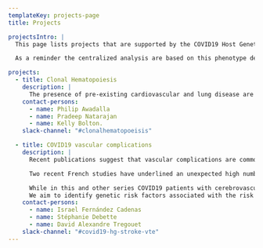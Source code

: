 ```yaml
---
templateKey: projects-page
title: Projects

projectsIntro: |
  This page lists projects that are supported by the COVID19 Host Genetics Initiative but they are not part of the centralized efforts because they require specialized approaches or focus on specific patients groups.

  As a reminder the centralized analysis are based on this phenotype definitions and this analysis plan.

projects:
  - title: Clonal Hematopoiesis
    description: |
      The presence of pre-existing cardiovascular and lung disease are known to be associated with severe COVID-19. Beyond medical comorbidities, age is a strong independent predictor of COVID-19 severity and may be related to age-related changes in inflammatory cells.  Clonal Hematopoiesis is known to alter the inflammatory profile of healthy individuals and may, in part, be a mediator of its ill-effects including cardiovascular disease. Age-related somatic mutations in circulating inflammatory cells have been shown to predispose to chronic inflammatory dysregulation. In some cases, these involve the same pathways implicated in COVID-19. However, whether CH predisposes to severe COVID-19 or affects the complications of COVID-19 is unknown. Conversely, inflammatory stress may be a critical driver of CH. Therefore, studying the acute effects of SARS-CoV-2 infection on the dynamics of CH would provide insight into the potentiators of CH. We seek to understand how clonal hematopoiesis might influence COVID-19 illness severity and conversely how acute infection with SARS-CoV-2 might promote expansion of CHIP.
    contact-persons:
      - name: Philip Awadalla
      - name: Pradeep Natarajan
      - name: Kelly Bolton.
    slack-channel: "#clonalhematopoeisis"

  - title: COVID19 vascular complications
    description: |
      Recent publications suggest that vascular complications are common in COVID19 patients, especially complications of the ischemic / thrombotic type, and that they may be associated with unfavorable outcomes. In a series of 184 ICU patients admitted in 3 Dutch hospitals with proven COVID-19 pneumonia, 31% developed thrombotic complications, including of imaging-confirmed venous thromboembolism (VTE) in 27% and arterial thrombotic events in 3.7%.

      Two recent French studies have underlined an unexpected high number of VTE (mainly pulmonary embolism - PE) with a prevalence of 16% (64/150) in Strasbourg (3) and 21% (22/107) in Lille despite a conventional thromboprophylaxis in COVID19 patients admitted in ICU. This high increase in PE prevalence which is twice higher than the frequency of PE in the influenza ICU patients may worsen the respiratory prognosis of COVID-19 patients. The low number of associated deep vein thrombosis (DVT)in COVID-19 patients may suggest that they have pulmonary thrombosis rather than embolism. In another recent series of 221 patients with COVID-19 hospitalized in Union hospital, Wuhan, 5% developed acute ischemic stroke (5 large-vessel occlusion, 3 small vessel occlusion, and 3 cardioembolic strokes), 0.5% cerebral venous sinus thrombosis, 0.5% intracerebral hemorrhage.

      While in this and other series COVID19 patients with cerebrovascular complications were significantly older than those without, recent reports from New-York hospitals have described large-vessel strokes as a presenting feature in several young patients. The mechanisms underlying these vascular complications is unclear and could involve excessive inflammation, hypoxia, immobilization and obesity (for VTE), hypercoagulability diffuse intravascular coagulation, cardio-embolism from COVID-19-related cardiac injury and arrhythmia, and possibly invasion of the central nervous system by SARS-CoV-2 leading to encephalopathy. Stroke and VTE genetic predisposition in the general population has been confirmed by recent waves of Genome Wide Association (GWAs) and genetic factors may also modulate the risk of such complications in COVID19 patients. Better understanding the mechanisms underlying the risk of vascular / thrombotic complications in COVID19 patients has important implications for prevention strategies.
      We aim to identify genetic risk factors associated with the risk of vascular complications (stroke and VTE) in COVID-19 patients, using both an agnostic approach and focusing on known genetic risk factors for these vascular diseases.
    contact-persons:
      - name: Israel Fernández Cadenas
      - name: Stéphanie Debette
      - name: David Alexandre Tregouet
    slack-channel: "#covid19-hg-stroke-vte"
---
```


